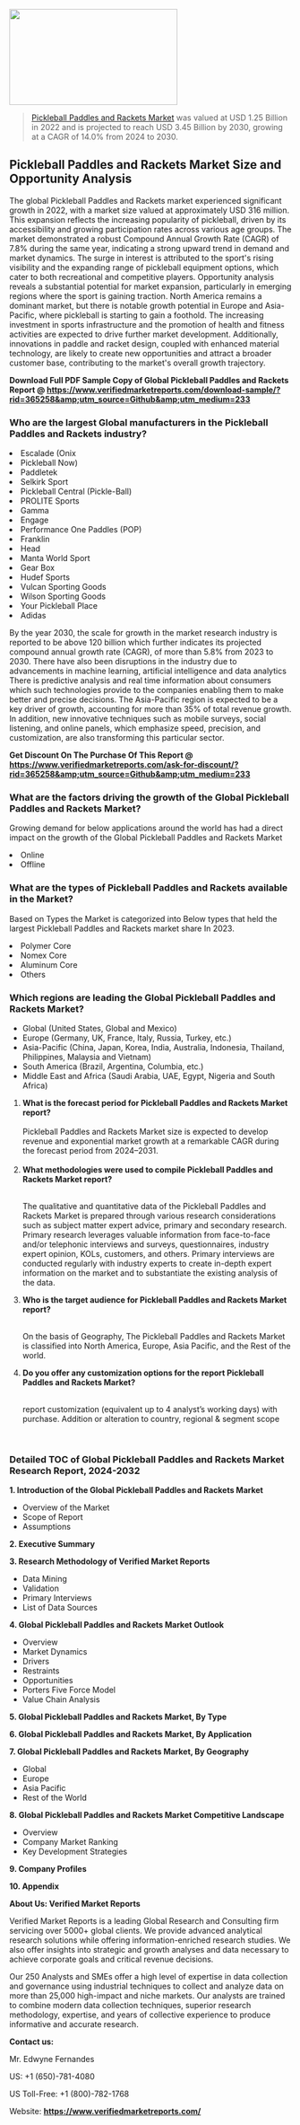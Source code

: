 <img src="https://ffe5etoiles.com/wp-content/uploads/2024/12/MST1-300x171.png" alt="" width="300" height="171" class="alignnone size-medium wp-image-20088" /><blockquote><p><p><a href="https://www.verifiedmarketreports.com/download-sample/?rid=365258&utm_source=Github&utm_medium=233" target="_blank">Pickleball Paddles and Rackets Market</a> was valued at USD 1.25 Billion in 2022 and is projected to reach USD 3.45 Billion by 2030, growing at a CAGR of 14.0% from 2024 to 2030.</p></blockquote><p><h2>Pickleball Paddles and Rackets Market Size and Opportunity Analysis</h2> The global Pickleball Paddles and Rackets market experienced significant growth in 2022, with a market size valued at approximately USD 316 million. This expansion reflects the increasing popularity of pickleball, driven by its accessibility and growing participation rates across various age groups. The market demonstrated a robust Compound Annual Growth Rate (CAGR) of 7.8% during the same year, indicating a strong upward trend in demand and market dynamics. The surge in interest is attributed to the sport's rising visibility and the expanding range of pickleball equipment options, which cater to both recreational and competitive players. Opportunity analysis reveals a substantial potential for market expansion, particularly in emerging regions where the sport is gaining traction. North America remains a dominant market, but there is notable growth potential in Europe and Asia-Pacific, where pickleball is starting to gain a foothold. The increasing investment in sports infrastructure and the promotion of health and fitness activities are expected to drive further market development. Additionally, innovations in paddle and racket design, coupled with enhanced material technology, are likely to create new opportunities and attract a broader customer base, contributing to the market's overall growth trajectory. </p><p class=""><strong>Download Full PDF Sample Copy of Global Pickleball Paddles and Rackets Report @ <a href="https://www.verifiedmarketreports.com/download-sample/?rid=365258&amp;utm_source=Github&amp;utm_medium=233" target="_blank">https://www.verifiedmarketreports.com/download-sample/?rid=365258&amp;utm_source=Github&amp;utm_medium=233</a></strong></p><h3 id="" class="">Who are the largest Global manufacturers in the Pickleball Paddles and Rackets industry?</h3><p><li>Escalade (Onix</li><li> Pickleball Now)</li><li> Paddletek</li><li> Selkirk Sport</li><li> Pickleball Central (Pickle-Ball)</li><li> PROLITE Sports</li><li> Gamma</li><li> Engage</li><li> Performance One Paddles (POP)</li><li> Franklin</li><li> Head</li><li> Manta World Sport</li><li> Gear Box</li><li> Hudef Sports</li><li> Vulcan Sporting Goods</li><li> Wilson Sporting Goods</li><li> Your Pickleball Place</li><li> Adidas</li></p><div class=""><div class="" dir="" data-message-author-role="" data-message-id="" data-message-model-slug=""><div class=""><div class=""><div class=""><div class="" dir="" data-message-author-role="" data-message-id="" data-message-model-slug=""><div class=""><div class=""><p>By the year 2030, the scale for growth in the market research industry is reported to be above 120 billion which further indicates its projected compound annual growth rate (CAGR), of more than 5.8% from 2023 to 2030. There have also been disruptions in the industry due to advancements in machine learning, artificial intelligence and data analytics There is predictive analysis and real time information about consumers which such technologies provide to the companies enabling them to make better and precise decisions. The Asia-Pacific region is expected to be a key driver of growth, accounting for more than 35% of total revenue growth. In addition, new innovative techniques such as mobile surveys, social listening, and online panels, which emphasize speed, precision, and customization, are also transforming this particular sector.</p><p><strong>Get Discount On The Purchase Of This Report @&nbsp; <a href="https://www.verifiedmarketreports.com/ask-for-discount/?rid=365258&amp;utm_source=Github&amp;utm_medium=233" target="_blank">https://www.verifiedmarketreports.com/ask-for-discount/?rid=365258&amp;utm_source=Github&amp;utm_medium=233</a></strong></p></div></div></div></div></div></div></div></div><h3 id="" class="">What are the factors driving the growth of the Global Pickleball Paddles and Rackets Market?</h3><p id="" class="">Growing demand for below applications around the world has had a direct impact on the growth of the Global Pickleball Paddles and Rackets Market</p><p id="" class=""><li>Online</li><li> Offline</li></p><h3 id="" class="">What are the types of Pickleball Paddles and Rackets available in the Market?</h3><p id="" class="">Based on Types the Market is categorized into Below types that held the largest Pickleball Paddles and Rackets market share In 2023.</p><p id="" class=""><li>Polymer Core</li><li> Nomex Core</li><li> Aluminum Core</li><li> Others</li></p><h3 id="" class="">Which regions are leading the Global Pickleball Paddles and Rackets Market?</h3><ul><li>Global (United States, Global and Mexico)</li><li>Europe (Germany, UK, France, Italy, Russia, Turkey, etc.)</li><li>Asia-Pacific (China, Japan, Korea, India, Australia, Indonesia, Thailand, Philippines, Malaysia and Vietnam)</li><li>South America (Brazil, Argentina, Columbia, etc.)</li><li>Middle East and Africa (Saudi Arabia, UAE, Egypt, Nigeria and South Africa)</li></ul><p><ol><li><strong>What is the forecast period for Pickleball Paddles and Rackets Market report?<br /></strong><br /><span data-sheets-root="1" data-sheets-value="{&quot;1&quot;:2,&quot;2&quot;:&quot;XXXX size is expected to develop revenue and exponential market growth at a remarkable CAGR during the forecast period from 2024&ndash;2030.&quot;}" data-sheets-userformat="{&quot;2&quot;:12674,&quot;4&quot;:{&quot;1&quot;:2,&quot;2&quot;:16776960},&quot;10&quot;:2,&quot;11&quot;:0,&quot;15&quot;:&quot;Arial&quot;,&quot;16&quot;:12}">Pickleball Paddles and Rackets Market size is expected to develop revenue and exponential market growth at a remarkable CAGR during the forecast period from 2024&ndash;2031.</span><br /><br /></li><li><strong>What methodologies were used to compile Pickleball Paddles and Rackets Market report?<br /><br /></strong><p>The qualitative and quantitative data of the&nbsp;Pickleball Paddles and Rackets Market is prepared through various research considerations such as subject matter expert advice, primary and secondary research. Primary research leverages valuable information from face-to-face and/or telephonic interviews and surveys, questionnaires, industry expert opinion, KOLs, customers, and others. Primary interviews are conducted regularly with industry experts to create in-depth expert information on the market and to substantiate the existing analysis of the data.&nbsp;</p></li><li><strong>Who is the target audience for Pickleball Paddles and Rackets Market report?<br /><br /></strong><p>On the basis of Geography, The&nbsp;Pickleball Paddles and Rackets Market is classified into North America, Europe, Asia Pacific, and the Rest of the world.</p></li><li><strong>Do you offer any customization options for the report Pickleball Paddles and Rackets Market?<br /><br /></strong><p>report customization (equivalent up to 4 analyst&rsquo;s working days) with purchase. Addition or alteration to country, regional &amp; segment scope</p><p>&nbsp;</p></li></ol></p><h3 id="" class="">Detailed TOC of Global Pickleball Paddles and Rackets Market Research Report, 2024-2032</h3><p id="" class=""><strong>1. Introduction of the Global Pickleball Paddles and Rackets Market</strong></p><ul><li>Overview of the Market</li><li>Scope of Report</li><li>Assumptions</li></ul><p id="" class=""><strong>2. Executive Summary</strong></p><p id="" class=""><strong>3. Research Methodology of&nbsp;Verified Market Reports</strong></p><ul><li>Data Mining</li><li>Validation</li><li>Primary Interviews</li><li>List of Data Sources</li></ul><p id="" class=""><strong>4. Global Pickleball Paddles and Rackets Market Outlook</strong></p><ul><li>Overview</li><li>Market Dynamics</li><li>Drivers</li><li>Restraints</li><li>Opportunities</li><li>Porters Five Force Model</li><li>Value Chain Analysis</li></ul><p id="" class=""><strong>5. Global Pickleball Paddles and Rackets Market, By&nbsp;Type</strong></p><p id="" class=""><strong>6. Global Pickleball Paddles and Rackets Market, By Application</strong></p><p id="" class=""><strong>7. Global Pickleball Paddles and Rackets Market, By Geography</strong></p><ul><li>Global</li><li>Europe</li><li>Asia Pacific</li><li>Rest of the World</li></ul><p id="" class=""><strong>8. Global Pickleball Paddles and Rackets Market Competitive Landscape</strong></p><ul><li>Overview</li><li>Company Market Ranking</li><li>Key Development Strategies</li></ul><p id="" class=""><strong>9. Company Profiles</strong></p><p id="" class=""><strong>10. Appendix</strong></p><p id="" class=""><strong>About Us: Verified Market Reports</strong></p><p id="" class="">Verified Market Reports is a leading Global Research and Consulting firm servicing over 5000+ global clients. We provide advanced analytical research solutions while offering information-enriched research studies. We also offer insights into strategic and growth analyses and data necessary to achieve corporate goals and critical revenue decisions.</p><p id="" class="">Our 250 Analysts and SMEs offer a high level of expertise in data collection and governance using industrial techniques to collect and analyze data on more than 25,000 high-impact and niche markets. Our analysts are trained to combine modern data collection techniques, superior research methodology, expertise, and years of collective experience to produce informative and accurate research.</p><p id="" class=""><strong>Contact us:</strong></p><p id="" class="">Mr. Edwyne Fernandes</p><p id="" class="">US: +1 (650)-781-4080</p><p id="" class="">US Toll-Free: +1 (800)-782-1768</p><p id="" class="">Website: <a target="" data-test-app-aware-link=""><strong>https://www.verifiedmarketreports.com/</strong></a></p>
